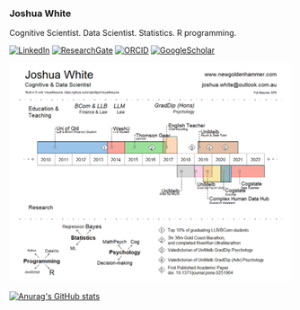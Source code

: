 ### Joshua White 

Cognitive Scientist. Data Scientist. Statistics. R programming. 

<a href="https://www.linkedin.com/in/joshua-p-white" target="_blank"><img alt="LinkedIn" src="https://img.shields.io/badge/-LinkedIn-0077B5?style=plastic&logo=Linkedin&logoColor=white"></a>
<a href="https://www.researchgate.net/profile/Joshua-White-17" target="_blank"><img alt="ResearchGate" src="https://img.shields.io/badge/-ResearchGate-00CCBB?style=plastic&logo=ResearchGate&logoColor=white"></a>
<a href="https://orcid.org/0000-0003-3129-5473" target="_blank"><img alt="ORCID" src="https://img.shields.io/badge/-ORCID-A6CE39?style=plastic&logo=ORCID&logoColor=white"></a>
<a href="https://scholar.google.com/citations?user=9lD32xkAAAAJ&hl=en" target="_blank"><img alt="GoogleScholar" src="https://img.shields.io/badge/-Google%20Scholar-lightblue?style=plastic&logo=googlescholar"></a>


![](https://github.com/WhiteJP/CV/blob/master/man/figures/README-unnamed-chunk-2-1.png)

[![Anurag's GitHub stats](https://github-readme-stats.vercel.app/api?username=WhiteJP)](https://github.com/anuraghazra/github-readme-stats)


<!--
**WhiteJP/WhiteJP** is a ✨ _special_ ✨ repository because its `README.md` (this file) appears on your GitHub profile.

Here are some ideas to get you started:

- 🔭 I’m currently working on ...
- 🌱 I’m currently learning ...
- 👯 I’m looking to collaborate on ...
- 🤔 I’m looking for help with ...
- 💬 Ask me about ...
- 📫 How to reach me: ...
- 😄 Pronouns: ...
- ⚡ Fun fact: ...

![](https://img.shields.io/badge/R-advanced-informational?style=flat&logo=r&logoColor=white&color=5D6D7E)
![](https://img.shields.io/badge/Python-basic-informational?style=flat&logo=python&logoColor=white&color=5D6D7E)
![](https://img.shields.io/badge/Javascript-beginner-informational?style=flat&logo=python&logoColor=white&color=5D6D7E)
![](https://img.shields.io/badge/Git-basic-informational?style=flat&logo=git&logoColor=white&color=5D6D7E)
![](https://img.shields.io/badge/SQL-basic-informational?style=flat&logo=sql&logoColor=white&color=5D6D7E)


#example way to have self-updating citation number on github
https://github.com/terrytangyuan/terrytangyuan/blob/master/README.md

#other ideas
https://github.com/topics/google-scholar?l=r

# little write up ofhow toget the badges. 
https://javascript.plainenglish.io/how-to-make-custom-language-badges-for-your-profile-using-shields-io-d2aeaf016b6b


-->
